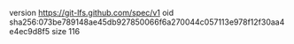 version https://git-lfs.github.com/spec/v1
oid sha256:073be789148ae45db927850066f6a270044c057113e978f12f30aa4e4ec9d8f5
size 116
